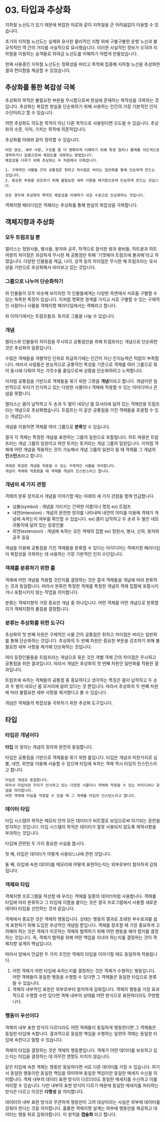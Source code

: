 # 03. 타입과 추상화

지하철 노선도가 있기 때문에 복잡한 미로와 같이 지하철을 큰 어려움없이 이용할 수 있습니다.

초기의 지하철 노선도는 실제와 유사한 물리적인 지형 위에 구불구불한 운행 노선과 불규칙적인 역 간의 거리를 사실적으로 묘사했습니다.
이러한 사실적인 정보가 오히려 지하철을 이용하는 승객들로 하여금 노선도를 이해하기 어렵게 만들었습니다.

현재 사용중인 지하철 노선도는 정확성을 버리고 목적에 집중해 지하철 노선을 추상화한 결과 편리함을 제공할 수 있었습니다.



## 추상화를 통한 복잡성 극복

추상화의 목적은 불필요한 부분을 무시함으로써 현실에 존재하는 복작성을 극복하는 것입니다.
추상화는 복잡한 현실을 단순화하기 위해 사용하는 인간의 가장 기본적인 인지 수단이라고 할 수 있습니다.

어떤 추상화도 의도된 목적이 아닌 다른 목적으로 사용된다면 오도될 수 있습니다.
추상화의 수준, 이익, 가치는 목적에 의존적입니다.

추상화를 아래와 같이 정의할 수 있습니다.

```
어떤 양상, 세부 사항, 구조를 좀 더 명확하게 이해하기 위해 특정 절차나 물체를 의도적으로 생략하거나 감춤으로써 복잡도를 극복하는 방법입니다.
복잡성을 다루기 위해 추상화는 두 차원에서 이뤄집니다.

1. 구체적인 사물들 간의 공통점은 취하고 차이점은 버리는 일반화를 통해 단순하게 만드는 것입니다.
2. 중요한 부분을 강조하기 위해 불필요한 세부 사항을 제거함으로써 단순하게 만드는 것입니다.

모든 경우에 추상화의 목적은 복잡성을 이해하기 쉬운 수준으로 단순화하는 것입니다.
```

객체지향 패러다임은 객체라는 추상화를 통해 현실의 복잡성을 극복합니다.



## 객체지향과 추상화

### 모두 트럼프일 뿐

앨리스는 정원사들, 병사들, 왕자와 공주, 하객으로 참석한 왕과 왕비들, 하트왕과 하트 여왕의 차이점은 과감하게 무시한 채 공통점만 취해 '기껏해야 트럼프에 불과해'라고 하였습니다.
다양한 인물들을 계급, 나이, 성격 등의 차이점은 무시한 채 트럼프라는 유사성을 기반으로 추상화해서 바라보고 있는 것입니다.



### 그룹으로 나누어 단순화하기

위 인물들이 모두 비슷해 보이지만 각 인물들에게는 다양한 측면에서 서로를 구별할 수 있는 독특한 특징이 있습니다.
이처럼 명확한 경계를 가지고 서로 구별할 수 있는 구체적인 사람이나 사물을 객체지향 패러다임에서는 객체라고 합니다.

위 이야기에서는 트럼프들과. 토끼로 그룹을 나눌 수 있습니다.



### 개념

앨리스와 인물들의 차이점을 무시하고 공통점만을 취해 트럼프라는 개념으로 단순화한 것은 추상화의 일종입니다.

수많은 객체들을 개별적인 단위로 취급하기에는 인간이 지닌 인지능력은 턱없이 부족합니다.
따라서 사람들은 본능적으로 공통적인 특성을 기준으로 객체를 여러 그룹으로 묶어 동시에 다뤄야 하는 가짓수를 줄임으로써 상황을 단순화하려고 노력합니다.

이처럼 공통점을 기반으로 객체들을 묶기 위한 그릇을 **개념**이라고 합니다.
개념이란 일반적으로 우리가 인식하고 있는 다양한 사물이나 객체에 적용할 수 있는 아이디어나 관념을 뜻합니다.

앨리스는 몸이 납작하고 두 손과 두 발이 네모난 몸 모서리에 달려 있는 객체만을 트럼프라는 개념으로 추상화했습니다.
트럼프는 이 같은 공통점을 가진 객체들을 포괄할 수 있는 개념입니다.

개념을 이용하면 객체를 여러 그룹으로 **분류**할 수 있습니다.

결국 각 객체는 특정한 개념을 표현하는 그룹의 일원으로 포함됩니다.
하트 여왕은 트럼프라는 개념 그룹의 일원이고 하얀 토끼는 토끼라는 개념 그룹의 일원입니다.
이처럼 객체에 어떤 개념을 적용하는 것이 가능해서 개념 그룹의 일원이 될 때 객체를 그 개념의 **인스턴스**라고 합니다.

```
객체란 특정한 개념을 적용할 수 있는 구체적인 사물을 의미합니다.
개념이 객체에 적용됐을 때 객체를 개념의 인스턴스라고 합니다.
```



### 개념의 세 가지 관점

객체의 분류 장치로서 개념을 이야기할 때는 아래의 세 가지 관점을 함께 언급합니다.

* 심볼(symbol) : 개념을 가리키는 간략한 이름이나 명칭 ex) 트럼프
* 내연(intension) : 개념의 완전한 정의를 나타내며 내연의 의미를 이용해 객체가 개념에 속하는지 여부를 확인할 수 있습니다. ex) 몸이 납작하고 두 손과 두 발은 네모 귀퉁이에 달려 있는 등장인물
* 외연(extension) : 개념에 속하는 모든 객체의 집합 ex) 정원사, 병사, 신하, 왕자와 공주 등등

개념을 이용해 공통점을 가진 객체들을 분류할 수 있다는 아이디어는 객체지향 패러다임이 복잡성을 극복하는 데 사용하는 가장 기본적인 인지 수단입니다.



### 객체를 분류하기 위한 틀

객체에 어떤 개념을 적용할 것인지를 결정하는 것은 결국 객체들을 개념에 따라 분류하는 것과 동일합니다.
따라서 분류란 특정한 객체를 특정한 개념의 객체 집합에 포함시키거나 포함시키지 않는 작업을 의미합니다.

분류는 객체지향의 가장 중요한 개념 중 하나입니다.
어떤 객체를 어떤 개념으로 분류할지가 객체지향의 품질을 결정합니다.



### 분류는 추상화를 위한 도구다

추상화의 첫 번째 차원은 구체적인 사물 간의 공통점은 취하고 차이점은 버리는 일반화를 통해 단순화하는 것입니다.
추상화의 두 번째 차원은 중요한 부분을 강조하기 위해 불필요한 세부 사항을 제거해 단순화하는 것입니다.

여러 등장인물들을 트럼프라는 개념으로 묶은 것은 개별 객체 간의 차이점은 무시하고 공통점을 취한 결과입니다.
따라서 개념은 추상화의 첫 번째 차원인 일반화를 적용한 결과입니다.

트럼프에 속하는 객체들의 공통점 중 중요하다고 생각하는 특징은 몸이 납작하고 두 손과 두 발이 네모난 몸 모서리에 달려 있다는 것 뿐입니다.
따라서 추상화의 두 번째 차원에 따라 불필요한 세부 사항을 제거했다고 볼 수 있습니다.

개념은 객체들의 복잡성을 극복하기 위한 추상화 도구입니다.



## 타입

### 타입은 개념이다

**타입** 의 정의는 개념의 정의와 완전히 동일합니다.

타입은 공통점을 기반으로 객체들을 묶기 위한 틀입니다.
타입은 개념과 마찬가지로 심볼, 내연, 외연을 이용해 서술할 수 있으며 타입에 속하는 객체 역시 타입의 인스턴스라고 합니다.

```
타입은 개념과 동일합니다.
따라서 타입이란 우리가 인식하고 있는 다양한 사물이나 객체에 적용할 수 있는 아이디어나 관념을 의미합니다.
어떤 객체에 타입을 적용할 수 있을 때 그 객체를 타입의 인스턴스라고 합니다.
```



### 데이터 타입

타입 시스템의 목적은 메모리 안의 모든 데이터가 비트열로 보임으로써 야기되는 혼란을 방지하는 것입니다.
타입 시스템의 목적은 데이터가 잘못 사용되지 않도록 제약사항을 부과하는 것입니다.

타입에 관련된 두 가지 중요한 사실을 봅시다.

첫 째, 타입은 데이터가 어떻게 사용되느냐에 관한 것입니다.

둘 째, 타입에 속한 데이터를 메모리에 어떻게 표현하는지는 외부로부터 철저하게 감춰집니다.



### 객체와 타입

객체지향 프로그램을 작성할 때 우리는 객체를 일종의 데이터처럼 사용합니다.
객체를 타입에 따라 분류하고 그 타입에 이름을 붙이는 것은 결국 프로그램에서 사용할 새로운 데이터 타입을 선언하는 것과 같습니다.

객체에서 중요한 것은 객체의 행동입니다.
상태는 행동의 결과로 초래된 부수효과를 쉽게 표현하기 위해 도입한 추상적인 개념일 뿐입니다.
객체를 창조할 때 가장 중요하게 고려해야 하는 것은 객체가 이웃하는 객체와 협력하기 위해 어떤 행동을 해야 할지를 결정하는 것입니다.
즉, 객체가 협력을 위해 어떤 책임을 지녀야 하는지를 결정하는 것이 객체지향 설계의 핵심입니다.

따라서 앞에서 언급한 두 가지 조언은 객체의 타입을 이야기할 때도 동일하게 적용됩니다.

1. 어떤 객체가 어떤 타입에 속하는지를 결정하는 것은 객체가 수행하는 행동입니다.
   어떤 객체들이 동일한 행동을 수행할 수 있다면 그 객체들은 동일한 타입으로 분류될 수 있습니다.
2. 객체의 내부적인 표현은 외부로부터 철저하게 감춰집니다.
   객체의 행동을 가장 효과적으로 수행할 수만 있다면 객체 내부의 상태를 어떤 방식으로 표현하더라도 무방합니다.



### 행동이 우선이다

객체의 내부 표현 방식이 다르더라도 어떤 객체들이 동일하게 행동한다면 그 객체들은 동일한 타입에 속합니다.
결과적으로 동일한 책임을 수행하는 일련의 객체는 동일한 타입에 속한다고 말할 수 있습니다.

객체의 타입을 결정하는 것은 객체의 행동뿐입니다.
객체가 어떤 데이터를 보유하고 있는지는 타입을 결정하는 데 아무런 영향도 미치지 않습니다.

같은 타입에 속한 객체는 행동만 동일하다면 서로 다른 데이터를 가질 수 있습니다.
여기서 동일한 행동이란 동일한 책임을 의미하며 동일한 책임이란 동일한 메세지 수신을 의미합니다.
객체 내부의 데이터 표현 방식이 다르더라도 동일한 메세지를 수신하고 이를 처리할 수 있습니다.
다만 내부의 표현 방식이 다르기 때문에 동일한 메세지를 처리하는 방식은 다르고 이것은 **다형성** 을 의미합니다.

데이터의 내부 표현 방식과 무관하게 행동만이 고려 대상이라는 사실은 외부에 데이터를 감춰야 한다는 것을 의미합니다.
훌륭한 객체지향 설계는 외부에 행동만을 제공하고 데이터는 행동 뒤로 감춰야합니다.
이 원칙을 **캡슐화** 라고 합니다.